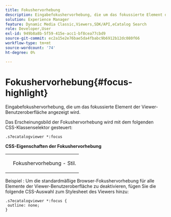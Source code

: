 ```yaml
---
title: Fokushervorhebung
description: Eingabefokushervorhebung, die um das fokussierte Element der Viewer-Benutzeroberfläche angezeigt wird.
solution: Experience Manager
feature: Dynamic Media Classic,Viewers,SDK/API,eCatalog Search
role: Developer,User
exl-id: 949b8a8b-5f59-415e-acc1-bf8cea77cbd9
source-git-commit: ec2a15e2e76bae5da4fbabc9b6912b12dc080f66
workflow-type: tm+mt
source-wordcount: '74'
ht-degree: 0%

---
```


# Fokushervorhebung{#focus-highlight}

Eingabefokushervorhebung, die um das fokussierte Element der Viewer-Benutzeroberfläche angezeigt wird.

<!--<a id="section_E8B3D0BF9FF548F188F717D6EA65EC32"></a>-->

Das Erscheinungsbild der Fokushervorhebung wird mit dem folgenden CSS-Klassenselektor gesteuert:

```
.s7ecatalogviewer *:focus
```

**CSS-Eigenschaften der Fokushervorhebung**

<table id="table_C48C56E696304C9BAFEE71BA9EA9A174"> 
 <tbody> 
  <tr> 
   <td colname="col1"> <p> <span class="codeph"> </span> </p> </td> 
   <td colname="col2"> <p> Fokushervorhebung - Stil. </p> </td> 
  </tr> 
 </tbody> 
</table>

Beispiel : Um die standardmäßige Browser-Fokushervorhebung für alle Elemente der Viewer-Benutzeroberfläche zu deaktivieren, fügen Sie die folgende CSS-Auswahl zum Stylesheet des Viewers hinzu:

```
.s7ecatalogviewer *:focus { 
 outline: none; 
}
```

